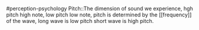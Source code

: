 #perception-psychology 
Pitch::The dimension of sound we experience, hgh pitch high note, low pitch low note, pitch is determined by the [[frequency]] of the wave, long wave is low pitch short wave is high pitch.